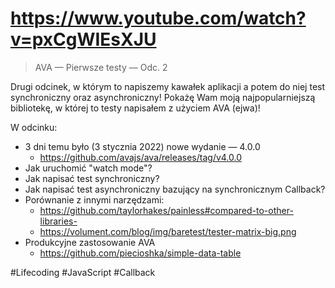 # https://www.youtube.com/watch?v=pxCgWIEsXJU

> AVA — Pierwsze testy — Odc. 2

Drugi odcinek, w którym to napiszemy kawałek aplikacji a potem do niej test synchroniczny oraz asynchroniczny! Pokażę Wam moją najpopularniejszą bibliotekę, w której to testy napisałem z użyciem AVA (ejwa)!

W odcinku:

* 3 dni temu było (3 stycznia 2022) nowe wydanie — 4.0.0
  + https://github.com/avajs/ava/releases/tag/v4.0.0
* Jak uruchomić "watch mode"?
* Jak napisać test synchroniczny?
* Jak napisać test asynchroniczny bazujący na synchronicznym Callback?
* Porównanie z innymi narzędzami:
  + https://github.com/taylorhakes/painless#compared-to-other-libraries-
  + https://volument.com/blog/img/baretest/tester-matrix-big.png
* Produkcyjne zastosowanie AVA
  + https://github.com/piecioshka/simple-data-table

#Lifecoding #JavaScript #Callback
